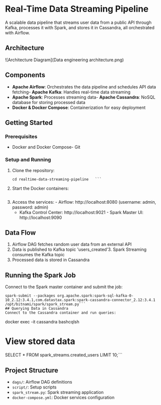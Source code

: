 # Real-Time Data Streaming Pipeline
A scalable data pipeline that streams user data from a public API through Kafka, processes it with Spark, and stores it in Cassandra, all orchestrated with Airflow.
## Architecture
![Architecture Diagram](Data engineering architecture.png)
## Components
- **Apache Airflow**: Orchestrates the data pipeline and schedules API data fetching- **Apache Kafka**: Handles real-time data streaming
- **Apache Spark**: Processes streaming data- **Apache Cassandra**: NoSQL database for storing processed data
- **Docker & Docker Compose**: Containerization for easy deployment
## Getting Started
### Prerequisites
- Docker and Docker Compose- Git
### Setup and Running
1. Clone the repository:
   ```   git clone <repository-url>
   cd realtime-data-streaming-pipeline   ```
2. Start the Docker containers:
   ```   docker-compose up -d
   ```
3. Access the services:   - Airflow: http://localhost:8080 (username: admin, password: admin)
   - Kafka Control Center: http://localhost:9021   - Spark Master UI: http://localhost:9090
## Data Flow
1. Airflow DAG fetches random user data from an external API
2. Data is published to Kafka topic 'users_created'3. Spark Streaming consumes the Kafka topic
4. Processed data is stored in Cassandra
## Running the Spark Job
Connect to the Spark master container and submit the job:
```docker exec -it realtime-data-streaming-pipeline-spark-master-1 bash
spark-submit --packages org.apache.spark:spark-sql-kafka-0-10_2.12:3.4.1,com.datastax.spark:spark-cassandra-connector_2.12:3.4.1 /opt/bitnami/spark/spark_stream.py```
## Querying Data in Cassandra
Connect to the Cassandra container and run queries:
```
docker exec -it cassandra bashcqlsh
# View stored data
SELECT * FROM spark_streams.created_users LIMIT 10;```
## Project Structure
- `dags/`: Airflow DAG definitions
- `script/`: Setup scripts
- `spark_stream.py`: Spark streaming application
- `docker-compose.yml`: Docker services configuration





































